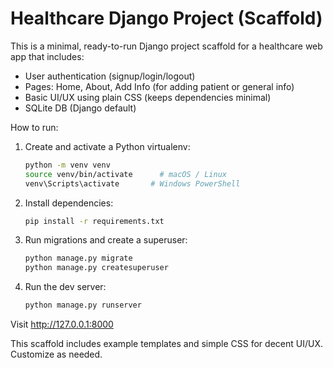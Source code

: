 # Healthcare Django Project (Scaffold)

This is a minimal, ready-to-run Django project scaffold for a healthcare web app that includes:

- User authentication (signup/login/logout)
- Pages: Home, About, Add Info (for adding patient or general info)
- Basic UI/UX using plain CSS (keeps dependencies minimal)
- SQLite DB (Django default)

How to run:

1. Create and activate a Python virtualenv:
   ```bash
   python -m venv venv
   source venv/bin/activate      # macOS / Linux
   venv\Scripts\activate       # Windows PowerShell
   ```

2. Install dependencies:
   ```bash
   pip install -r requirements.txt
   ```

3. Run migrations and create a superuser:
   ```bash
   python manage.py migrate
   python manage.py createsuperuser
   ```

4. Run the dev server:
   ```bash
   python manage.py runserver
   ```

Visit http://127.0.0.1:8000

This scaffold includes example templates and simple CSS for decent UI/UX. Customize as needed.
